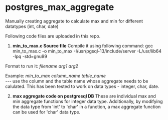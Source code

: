 # postgres_max_aggregate
Manually creating aggregate to calculate max and min for different datatypes (int, char, date)

Following code files are uploaded in this repo.
1. **min_to_max.c Source file**
Compile it using following command:
gcc min_to_max.c -o min_to_max  -I/usr/pgsql-13/include/server -L/usr/lib64 -lpq -std=gnu99

Format to run it:
_filename arg1 arg2_

Example:
_min_to_max column_name table_name_   
--- use the column and the table name whose aggregate needs to be calulated. This has been tested to work on data types - integer, char, date.

2. **max aggregate code on postgresql DB**
These are individual max and min aggregate functions for integer data type. 
Additionally, by modifying the data type from 'int' to 'char' in a function, a max aggregate function can be used for 'char' data type.

